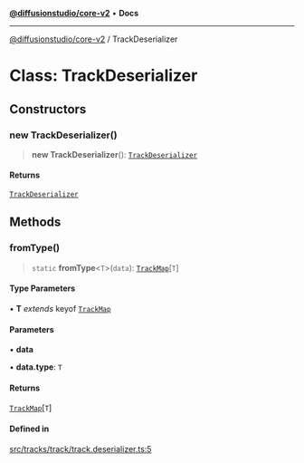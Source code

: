 [**@diffusionstudio/core-v2**](../README.md) • **Docs**

***

[@diffusionstudio/core-v2](../globals.md) / TrackDeserializer

# Class: TrackDeserializer

## Constructors

### new TrackDeserializer()

> **new TrackDeserializer**(): [`TrackDeserializer`](TrackDeserializer.md)

#### Returns

[`TrackDeserializer`](TrackDeserializer.md)

## Methods

### fromType()

> `static` **fromType**\<`T`\>(`data`): [`TrackMap`](../type-aliases/TrackMap.md)\[`T`\]

#### Type Parameters

• **T** *extends* keyof [`TrackMap`](../type-aliases/TrackMap.md)

#### Parameters

• **data**

• **data.type**: `T`

#### Returns

[`TrackMap`](../type-aliases/TrackMap.md)\[`T`\]

#### Defined in

[src/tracks/track/track.deserializer.ts:5](https://github.com/diffusionstudio/core-v2/blob/ce69ef92917fd6c7f2f6e872cf6c87954dee9b56/src/tracks/track/track.deserializer.ts#L5)
